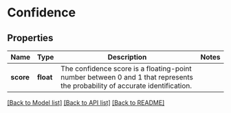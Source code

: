 # Confidence

## Properties
Name | Type | Description | Notes
------------ | ------------- | ------------- | -------------
**score** | **float** | The confidence score is a floating-point number between 0 and 1 that represents the probability of accurate identification. | 

[[Back to Model list]](../../README.md#documentation-for-models) [[Back to API list]](../../README.md#documentation-for-api-endpoints) [[Back to README]](../../README.md)

